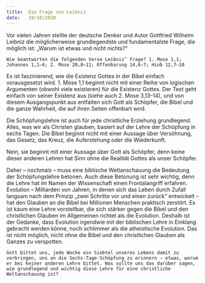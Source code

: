 ```yaml
---
title:  Die Frage von Leibniz
date:   19/10/2020
---
```


Vor vielen Jahren stellte der deutsche Denker und Autor Gottfried Wilhelm Leibniz die möglicherweise grundlegendste und fundamentalste Frage, die möglich ist: „Warum ist etwas und nicht nichts?“

`Wie beantworten die folgenden Verse Leibniz’ Frage? 1. Mose 1,1; Johannes 1,1–4; 2. Mose 20,8–11; Offenbarung 14,6–7; Hiob 12,7–10`

Es ist faszinierend, wie die Existenz Gottes in der Bibel einfach vorausgesetzt wird. 1. Mose 1,1 beginnt nicht mit einer Reihe von logischen Argumenten (obwohl viele existieren) für die Existenz Gottes. Der Text geht einfach von seiner Existenz aus (siehe auch 2. Mose 3,13–14), und von diesem Ausgangspunkt aus entfalten sich Gott als Schöpfer, die Bibel und die ganze Wahrheit, die auf ihren Seiten offenbart wird.

Die Schöpfungslehre ist auch für jede christliche Erziehung grundlegend. Alles, was wir als Christen glauben, basiert auf der Lehre der Schöpfung in sechs Tagen. Die Bibel beginnt nicht mit einer Aussage über Versöhnung, das Gesetz, das Kreuz, die Auferstehung oder die Wiederkunft.

Nein, sie beginnt mit einer Aussage über Gott als Schöpfer, denn keine dieser anderen Lehren hat Sinn ohne die Realität Gottes als unser Schöpfer.

Daher – nochmals – muss eine biblische Weltanschauung die Bedeutung der Schöpfungslehre betonen. Auch diese Betonung ist sehr wichtig, denn die Lehre hat im Namen der Wissenschaft einen Frontalangriff erfahren. Evolution – Milliarden von Jahren, in denen sich das Leben durch Zufall langsam nach dem Prinzip „zwei Schritte vor und einen zurück“ entwickelt – hat den Glauben an die Bibel bei Millionen Menschen praktisch zerstört. Es ist kaum eine Lehre vorstellbar, die sich stärker gegen die Bibel und den christlichen Glauben im Allgemeinen richtet als die Evolution. Deshalb ist der Gedanke, dass Evolution irgendwie mit der biblischen Lehre in Einklang gebracht werden könne, noch schlimmer als die atheistische Evolution. Das ist nicht möglich, nicht ohne die Bibel und den christlichen Glauben als Ganzes zu verspotten.

`Gott bittet uns, jede Woche ein Siebtel unseres Lebens damit zu verbringen, uns an die Sechs-Tage-Schöpfung zu erinnern – etwas, worum er bei keiner anderen Lehre bittet. Was sollte uns das darüber sagen, wie grundlegend und wichtig diese Lehre für eine christliche Weltanschauung ist?`